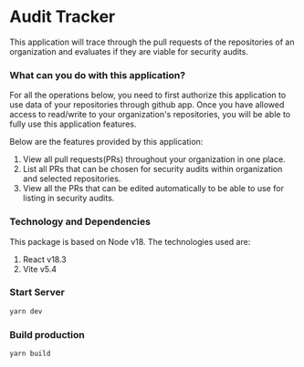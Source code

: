 # Audit Tracker

This application will trace through the pull requests of the repositories of an organization and evaluates if they are viable for security audits.

### What can you do with this application?

For all the operations below, you need to first authorize this application to use data of your repositories through github app. Once you have allowed access to read/write to your organization's repositories, you will be able to fully use this application features.

Below are the features provided by this application:

1. View all pull requests(PRs) throughout your organization in one place.
2. List all PRs that can be chosen for security audits within organization and selected repositories.
3. View all the PRs that can be edited automatically to be able to use for listing in security audits.

### Technology and Dependencies

This package is based on Node v18. The technologies used are:

1. React v18.3
2. Vite v5.4

### Start Server

```sh
yarn dev
```

### Build production

```sh
yarn build
```
